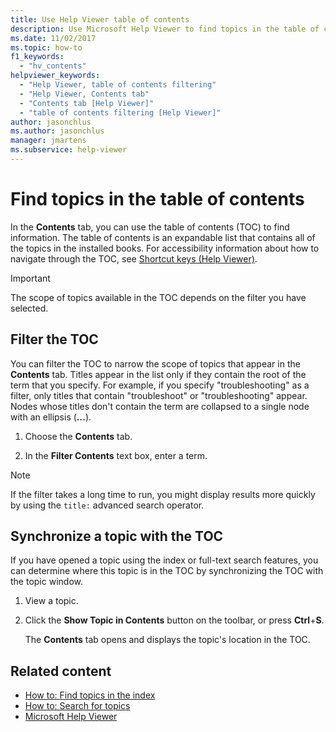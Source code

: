 ```yaml
---
title: Use Help Viewer table of contents
description: Use Microsoft Help Viewer to find topics in the table of contents (TOC). The TOC is an expandable list that contains all of the topics in the installed books.
ms.date: 11/02/2017
ms.topic: how-to
f1_keywords:
  - "hv_contents"
helpviewer_keywords:
  - "Help Viewer, table of contents filtering"
  - "Help Viewer, Contents tab"
  - "Contents tab [Help Viewer]"
  - "table of contents filtering [Help Viewer]"
author: jasonchlus
ms.author: jasonchlus
manager: jmartens
ms.subservice: help-viewer
---
```

# Find topics in the table of contents


In the **Contents** tab, you can use the table of contents (TOC) to find information. The table of contents is an expandable list that contains all of the topics in the installed books. For accessibility information about how to navigate through the TOC, see [Shortcut keys (Help Viewer)](../help-viewer/shortcut-keys.md).

> [!IMPORTANT]
> The scope of topics available in the TOC depends on the filter you have selected.

## Filter the TOC

You can filter the TOC to narrow the scope of topics that appear in the **Contents** tab. Titles appear in the list only if they contain the root of the term that you specify. For example, if you specify "troubleshooting" as a filter, only titles that contain "troubleshoot" or "troubleshooting" appear. Nodes whose titles don't contain the term are collapsed to a single node with an ellipsis (**...**).

1. Choose the **Contents** tab.

2. In the **Filter Contents** text box, enter a term.

> [!NOTE]
> If the filter takes a long time to run, you might display results more quickly by using the `title:` advanced search operator.

## Synchronize a topic with the TOC

If you have opened a topic using the index or full-text search features, you can determine where this topic is in the TOC by synchronizing the TOC with the topic window.

1. View a topic.

2. Click the **Show Topic in Contents** button on the toolbar, or press **Ctrl**+**S**.

     The **Contents** tab opens and displays the topic's location in the TOC.

## Related content

- [How to: Find topics in the index](../help-viewer/find-topics-index.md)
- [How to: Search for topics](../help-viewer/find-topics.md)
- [Microsoft Help Viewer](../help-viewer/overview.md)